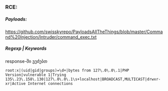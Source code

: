 ### RCE:

##### Payloads:
https://github.com/swisskyrepo/PayloadsAllTheThings/blob/master/Command%20Injection/Intruder/command_exec.txt

##### Regexp | Keywords
response-ში ვეძებთ
```
root:x|(uid|gid|groups)=\d+|bytes from 127\.0\.0\.1|PHP Version|vulnerable 1|Trying 135\.23\.158\.130|127\.0\.0\.1\s+localhost|BROADCAST,MULTICAST|drwxr-xr|Active Internet connections
```
